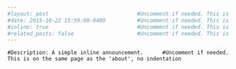 ```yaml
---
#layout: post                            #Uncomment if needed. This is on the same page as the 'about'
#date: 2015-10-22 15:59:00-0400          #Uncomment if needed. This is on the same page as the 'about'
#inline: true                            #Uncomment if needed. This is on the same page as the 'about'
#related_posts: false                    #Uncomment if needed. This is on the same page as the 'about'
---
```


    #Description: A simple inline announcement.      #Uncomment if needed. This is on the same page as the 'about', no indentation
